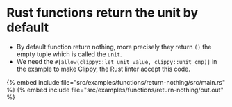 # Rust functions return the unit by default


* By default function return nothing, more precisely they return `()`  the empty tuple which is called the `unit`.
* We need the `#[allow(clippy::let_unit_value, clippy::unit_cmp)]` in the example to make Clippy, the Rust linter accept this code.

{% embed include file="src/examples/functions/return-nothing/src/main.rs" %}
{% embed include file="src/examples/functions/return-nothing/out.out" %}




